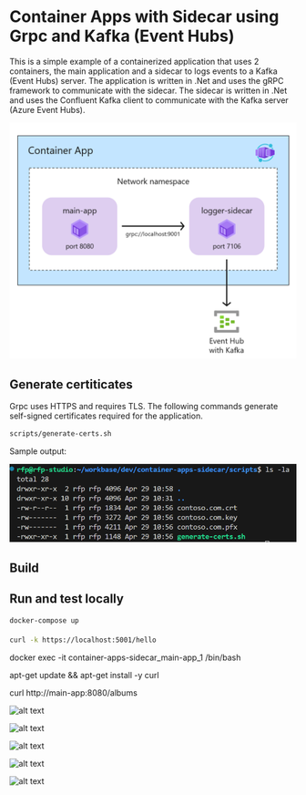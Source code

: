 # Container Apps with Sidecar using Grpc and Kafka (Event Hubs)

This is a simple example of a containerized application that uses 2 containers, the main application and a sidecar to logs events to a Kafka (Event Hubs) server. The application is written in .Net and uses the gRPC framework to communicate with the sidecar. The sidecar is written in .Net and uses the Confluent Kafka client to communicate with the Kafka server (Azure Event Hubs).

![alt text](docs/assets/arch.png)

## Generate certiticates

Grpc uses HTTPS and requires TLS. The following commands generate self-signed certificates required for the application.

```bash
scripts/generate-certs.sh
```

Sample output:

![alt text](docs/assets/certs.png)


## Build


## Run and test locally

```bash
docker-compose up

curl -k https://localhost:5001/hello
```

docker exec -it container-apps-sidecar_main-app_1 /bin/bash

apt-get update && apt-get install -y curl

curl http://main-app:8080/albums

![alt text](image-3.png)


![alt text](image.png)

![alt text](image-2.png)

![alt text](image-1.png)

![alt text](image-4.png)